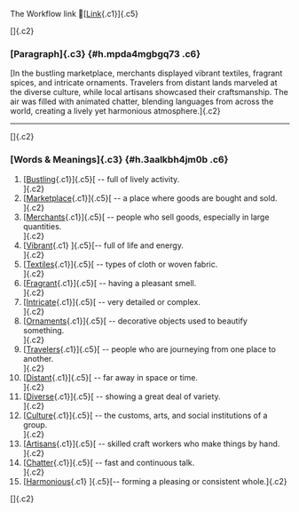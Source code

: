 The Workflow link
👏[[Link](https://www.google.com/url?q=http://www.google.com&sa=D&source=editors&ust=1759606062284713&usg=AOvVaw33uRTwU22_Zdy4HydIuPtg){.c1}]{.c5}

[]{.c2}

### [Paragraph]{.c3} {#h.mpda4mgbgq73 .c6}

[In the bustling marketplace, merchants displayed vibrant textiles,
fragrant spices, and intricate ornaments. Travelers from distant lands
marveled at the diverse culture, while local artisans showcased their
craftsmanship. The air was filled with animated chatter, blending
languages from across the world, creating a lively yet harmonious
atmosphere.]{.c2}

------------------------------------------------------------------------

[]{.c2}

### [Words & Meanings]{.c3} {#h.3aalkbh4jm0b .c6}

1.  [[Bustling](https://www.google.com/url?q=http://www.google.com&sa=D&source=editors&ust=1759606062286778&usg=AOvVaw2L1xyiJlgoxTf56HnL16Or){.c1}]{.c5}[ --
    full of lively activity.\
    ]{.c2}
2.  [[Marketplace](https://www.google.com/url?q=http://www.google.com&sa=D&source=editors&ust=1759606062287053&usg=AOvVaw0lOM03ALelxQgNxU94Hlnl){.c1}]{.c5}[ --
    a place where goods are bought and sold.\
    ]{.c2}
3.  [[Merchants](https://www.google.com/url?q=http://www.google.com&sa=D&source=editors&ust=1759606062287292&usg=AOvVaw0E2AIzIcnGiOlSQdb5p1Ex){.c1}]{.c5}[ --
    people who sell goods, especially in large quantities.\
    ]{.c2}
4.  [[Vibrant](https://www.google.com/url?q=http://www.google.com&sa=D&source=editors&ust=1759606062287553&usg=AOvVaw3KKnhY89cJ3lkHjNbZtB8t){.c1}
    ]{.c5}[-- full of life and energy.\
    ]{.c2}
5.  [[Textiles](https://www.google.com/url?q=http://www.google.com&sa=D&source=editors&ust=1759606062287792&usg=AOvVaw2TIDv3UmwJOzQ6bzS8Nvzf){.c1}]{.c5}[ --
    types of cloth or woven fabric.\
    ]{.c2}
6.  [[Fragrant](https://www.google.com/url?q=http://www.google.com&sa=D&source=editors&ust=1759606062288024&usg=AOvVaw06cVDY933w4syHxmNTd_qv){.c1}]{.c5}[ --
    having a pleasant smell.\
    ]{.c2}
7.  [[Intricate](https://www.google.com/url?q=http://www.google.com&sa=D&source=editors&ust=1759606062288267&usg=AOvVaw3pXCOC8HZWX17FEUqc6nWO){.c1}]{.c5}[ --
    very detailed or complex.\
    ]{.c2}
8.  [[Ornaments](https://www.google.com/url?q=http://www.google.com&sa=D&source=editors&ust=1759606062288502&usg=AOvVaw35e5JiVlP4rMZvA--oqDPR){.c1}]{.c5}[ --
    decorative objects used to beautify something.\
    ]{.c2}
9.  [[Travelers](https://www.google.com/url?q=http://www.google.com&sa=D&source=editors&ust=1759606062288763&usg=AOvVaw103x4PlTvGHvRIRBRFHPYC){.c1}]{.c5}[ --
    people who are journeying from one place to another.\
    ]{.c2}
10. [[Distant](https://www.google.com/url?q=http://www.google.com&sa=D&source=editors&ust=1759606062289019&usg=AOvVaw185H1BCk-YqORpS1TzL0ZO){.c1}]{.c5}[ --
    far away in space or time.\
    ]{.c2}
11. [[Diverse](https://www.google.com/url?q=http://www.google.com&sa=D&source=editors&ust=1759606062289214&usg=AOvVaw2-MHIvdUd0L-nJYjYfwiSJ){.c1}]{.c5}[ --
    showing a great deal of variety.\
    ]{.c2}
12. [[Culture](https://www.google.com/url?q=http://www.google.com&sa=D&source=editors&ust=1759606062289433&usg=AOvVaw3wp3AgjS-pYzpJwojoIBq4){.c1}]{.c5}[ --
    the customs, arts, and social institutions of a group.\
    ]{.c2}
13. [[Artisans](https://www.google.com/url?q=http://www.google.com&sa=D&source=editors&ust=1759606062289756&usg=AOvVaw2e_Ew2DD35mJ6XeIVtzfqP){.c1}]{.c5}[ --
    skilled craft workers who make things by hand.\
    ]{.c2}
14. [[Chatter](https://www.google.com/url?q=http://www.google.com&sa=D&source=editors&ust=1759606062290046&usg=AOvVaw1DlyxXggzrw3O3EbuCosiv){.c1}]{.c5}[ --
    fast and continuous talk.\
    ]{.c2}
15. [[Harmonious](https://www.google.com/url?q=http://www.google.com&sa=D&source=editors&ust=1759606062290325&usg=AOvVaw3Tumj3AjrhI41eYolCNMW5){.c1}
    ]{.c5}[-- forming a pleasing or consistent whole.]{.c2}

[]{.c2}
